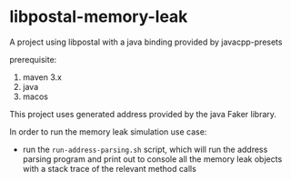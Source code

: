 # libpostal-memory-leak
A project using libpostal with a java binding provided by javacpp-presets 

prerequisite:
1. maven 3.x
2. java
3. macos

This project uses generated address provided by the java Faker library.

In order to run the memory leak simulation use case:
* run the `run-address-parsing.sh`
script, which will run the address parsing program and print out to console all the memory leak objects
with a stack trace of the relevant method calls